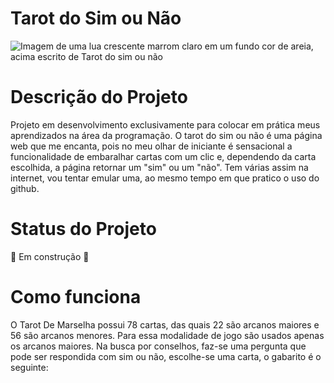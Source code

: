 <h1> Tarot do Sim ou Não </h1>


![Imagem de uma lua crescente marrom claro em um fundo cor de areia, acima escrito de Tarot do sim ou não](https://user-images.githubusercontent.com/116315311/218146454-ed228d1e-93da-44e1-b64c-380f5276083f.png)


<h1> Descrição do Projeto </h1>

Projeto em desenvolvimento exclusivamente para colocar em prática meus aprendizados na área da programação. O tarot do sim ou não é uma página web que me encanta, pois no meu olhar de iniciante é sensacional a funcionalidade de embaralhar cartas com um clic e, dependendo da carta escolhida, a página retornar um "sim" ou um "não". Tem várias assim na internet, vou tentar emular uma, ao mesmo tempo em que pratico o uso do github.

<h1> Status do Projeto </h1>
🚧 Em construção 🚧

<h1> Como funciona </h1>

O Tarot De Marselha possui 78 cartas, das quais 22 são arcanos maiores e 56 são arcanos menores. Para essa modalidade de jogo são usados apenas os arcanos maiores. Na busca por conselhos, faz-se uma pergunta que pode ser respondida com sim ou não, escolhe-se uma carta, o gabarito é o seguinte: 
